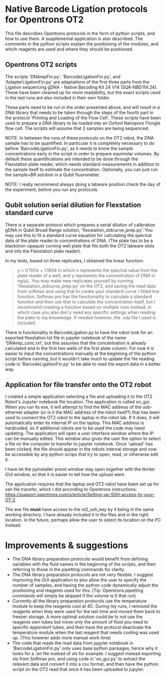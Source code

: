 # Native Barcode Ligation protocols for Opentrons OT2

This file describes Opentrons protocols in the form of python scripts, and how to use them. A supplemental application is also described.
The comments in the python scripts explain the positioning of the modules, and which reagents are used and where they should be positioned.

## Opentrons OT2 scripts

The scripts 'DNArepFin.py', 'BarcodeLigationFin.py', and 'AdapterLigationFin.py' are adaptations of the first three parts from the Ligation sequencing gDNA - Native Bacoding Kit 24 V14 (SQK-NBD114.24). These have been cleaned up for more readability, but the exact scripts used in the last runs are also included in their own folder.

These parts need to be run in the order presented above, and will result in a DNA library that needs to be taken through the steps of the fourth part in the protocol 'Priming and Loading of the Flow Cell'. These scripts have been used to prepare a DNA library to be loaded into an Oxford Nanopore Flongle flow cell.
The scripts will assume that 2 samples are being sequenced.

NOTE: 
In between the runs of these protocols on the OT2 robot, the DNA sample has to be quantified. In particular it is completely necessary to do before 'BarcodeLigationFin.py', as it needs to know the sample concentrations early in the script in order to prepare equimolar volumes. 
By default these quantifications are intended to be done through the Flexstation plate reader, which needs standard measurements in addition to the sample itself to estimate the concentration.
Optionally, you can just run the sample+BR solution in a Qubit fluorometer.

NOTE:
I really recommend always doing a labware position check the day of the experiment, before you run any protocols.

## Qubit solution serial dilution for Flexstation standard curve

There is a separate protocol which prepares a serial dilution of calibration gDNA in Qubit Broad Range solution, 'flexstation_stdcurve_prep.py'. You may use this to fit a standard curve equation for calculating the spectral data of the plate reader to concentrations of DNA. (The plate has to be a black(non-opaque) corning well plate that fits both the OT2 labware slots and into the Flexstation plate reader).

In my tests, based on three replicates, I obtained the linear function:
> y = 0.1151x + 1.1604 
in which x represents the spectral value from the plate reader of a well, and y represents the concentration of DNA in ng/µL.
You may make new replicates yourself by running 'flexstation_stdcurve_prep.py' on the OT2, and saving the read data from softmax and using that to create your standard curve / fitted line function. Softmax pro has the functionality to calculate a standard function and then use that to calculate the concentration itself, but I recommend creating a function based on multiple runs instead, in which case you also don'y need any specific settings when reading the plate to my knowledge.
If needed however, the .sda file I used is included.

There is functionality in BarcodeLigation.py to have the robot look for an exported flexstation txt file in jupyter notebook of the name 'DNArep_conc.txt', but this assumes that the concentration is already calculated and in the first two wells of the first plate column.
For now it is easier to input the concentrations manually at the beginning of the python script before running, but it wouldn't take much to update the file reading code in 'BarcodeLigationFin.py' to be able to read the export data in a better way.

## Application for file transfer onto the OT2 robot

I created a simple application selecting a file and uploading it to the OT2 Robot's Jupyter notebook file location.
The application is called on_gui. When you run its exe, it will attempt to find the MAC address of the usb-ethernet adapter (or is it the MAC address of the robot itself?) that has been used to connect the OT2 robot to the laptop in the robot lab. If it does, it will automatically enter its internal IP on the laptop. This MAC address is hardcoded, so if additional robots are to be used the code may need updating.
The application will open a user interface window where the IP can be manually edited. This window also gives the user the option to select a file on the computer to transfer to jupyter notebook. Once 'upload' has been clicked, the file should appear in the robots internal storage and now be accessible by any python scrips that try to open, read, or otherwise edit it.

I have let the pyinstaller promt window stay open together with the tkinter GUI window, so that it is easier to tell how the upload went.

The application requires that the laptop and OT2 robot have been set up for ssh file transfer, which I did according to Opentrons instructions: https://support.opentrons.com/s/article/Setting-up-SSH-access-to-your-OT-2

The exe file **must** have access to the ot2_ssh_key by it being in the same working directory. I have already included it in the files and in the right location. In the future, perhaps allow the user to select its location on the PC instead.

# Improvements & suggestions

- The DNA library preparation protocols would benefit from defining variables with the fluid names in the beginning of the scripts, and then referring to those in the pipetting commands for clarity.
- The DNA library preparation protocols are not very flexible. I suggest improving the GUI application to also allow the user to specify the number of samples, and having the python code dynamically adjust the positioning and reagents used for this. (Tip: Opentrons pipetting commands will simply be skipped if the volume is 0 that run)
- Currently all the library preparation protocols use the temperature module to keep the reagents cool at 4C. During my runs, I removed the reagents when they were used for the last time and moved them back to freezer storage. A more optimal solution could be to not use the reagents own tubes but move only the amount of fluid you need to specific eppendorf tubes, and then have the protocol deactivate the temperature module when the last reagent that needs cooling was used up. (This however adds more manual work time)
- The code that reads the read data from jupyter notebook in 'BarcodeLigationFin.py' only uses base python packages, hence why it looks for a .txt file instead of xls for example. I suggest instead exporting xls from Softmax pro, and using code in 'on_gui.py' to extract the relevant data and convert it into a csv format, and then have the python script on the OT2 read that once it has been uploaded to jupyter.